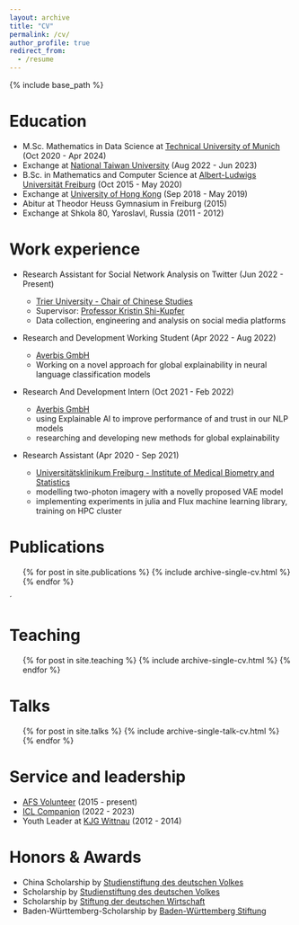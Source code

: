 ```yaml
---
layout: archive
title: "CV"
permalink: /cv/
author_profile: true
redirect_from:
  - /resume
---
```


{% include base_path %}

Education
======
* M.Sc. Mathematics in Data Science at [Technical University of Munich](https://www.tum.de/en/) (Oct 2020 - Apr 2024)
* Exchange at [National Taiwan University](https://www.ntu.edu.tw/english/) (Aug 2022 - Jun 2023)
* B.Sc. in Mathematics and Computer Science at [Albert-Ludwigs Universität Freiburg](https://uni-freiburg.de/en/) (Oct 2015 - May 2020)
* Exchange at [University of Hong Kong](https://www.hku.hk/) (Sep 2018 - May 2019)
* Abitur at Theodor Heuss Gymnasium in Freiburg (2015)
* Exchange at Shkola 80, Yaroslavl, Russia (2011 - 2012) 


Work experience
======
* Research Assistant for Social Network Analysis on Twitter (Jun 2022 - Present)
  * [Trier University - Chair of Chinese Studies](https://www.uni-trier.de/en/universitaet/fachbereiche-faecher/fachbereich-ii/faecher/chinese-studies/)
  * Supervisor: [Professor Kristin Shi-Kupfer](https://www.uni-trier.de/en/universitaet/fachbereiche-faecher/fachbereich-ii/faecher/chinese-studies/profile/staff-a-z/translate-to-englisch-prof-dr-kristin-shi-kupfer)
  * Data collection, engineering and analysis on social media platforms

* Research and Development Working Student (Apr 2022 - Aug 2022)
  * [Averbis GmbH](https://averbis.com/)
  * Working on a novel approach for global explainability in neural language classification models

* Research And Development Intern (Oct 2021 - Feb 2022)
  * [Averbis GmbH](https://averbis.com/)
  * using Explainable AI to improve performance of and trust in our NLP models
  * researching and developing new methods for global explainability

* Research Assistant (Apr 2020 - Sep 2021)
  * [Universitätsklinikum Freiburg - Institute of Medical Biometry and Statistics](https://www.uniklinik-freiburg.de/imbi-en.html)
  * modelling two-photon imagery with a novelly proposed VAE model
  * implementing experiments in julia and Flux machine learning library, training on HPC cluster

Publications
======
  <ul>{% for post in site.publications %}
    {% include archive-single-cv.html %}
  {% endfor %}</ul>´
  
Teaching
======
  <ul>{% for post in site.teaching %}
    {% include archive-single-cv.html %}
  {% endfor %}</ul>

Talks
======
  <ul>{% for post in site.talks %}
    {% include archive-single-talk-cv.html %}
  {% endfor %}</ul>
  
Service and leadership
======

* [AFS Volunteer](https://afs.org/) (2015 - present)
* [ICL Companion](https://icl.tw/index/index) (2022 - 2023)
* Youth Leader at [KJG Wittnau](https://www.instagram.com/kjgwittnau/?hl=en) (2012 - 2014)


Honors & Awards
=====
* China Scholarship by [Studienstiftung des deutschen Volkes](https://www.studienstiftung.de/en/) 
* Scholarship by [Studienstiftung des deutschen Volkes](https://www.studienstiftung.de/en/)
* Scholarship by [Stiftung der deutschen Wirtschaft](https://www.sdw.org/index.html)
* Baden-Württemberg-Scholarship by [Baden-Württemberg Stiftung](https://www.bwstiftung.de/)
